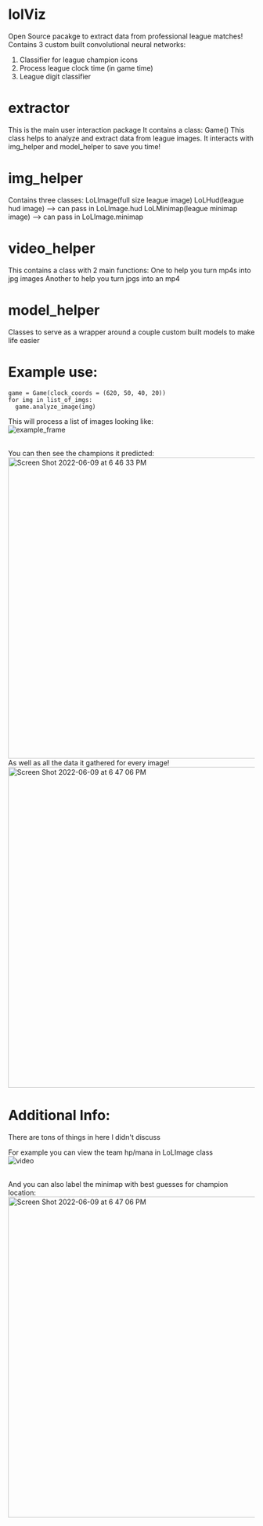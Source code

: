 # lolViz
Open Source pacakge to extract data from professional league matches! <br>
Contains 3 custom built convolutional neural networks:
1. Classifier for league champion icons
2. Process league clock time (in game time)
3. League digit classifier

# extractor
This is the main user interaction package
It contains a class: Game()
This class helps to analyze and extract data from league images. It interacts with img_helper and model_helper to save you time!

# img_helper
Contains three classes:
LoLImage(full size league image)
LoLHud(league hud image) --> can pass in LoLImage.hud
LoLMinimap(league minimap image) --> can pass in LoLImage.minimap

# video_helper
This contains a class with 2 main functions:
One to help you turn mp4s into jpg images
Another to help you turn jpgs into an mp4

# model_helper
Classes to serve as a wrapper around a couple custom built models to make life easier


# Example use:
```
game = Game(clock_coords = (620, 50, 40, 20))
for img in list_of_imgs:
  game.analyze_image(img)
```
This will process a list of images looking like: <br>
![example_frame](https://user-images.githubusercontent.com/13202373/172957577-44cd1e39-a531-46ee-9b5c-0507ac2945e9.jpg)

<br>
You can then see the champions it predicted: <br>
<img width="614" alt="Screen Shot 2022-06-09 at 6 46 33 PM" src="https://user-images.githubusercontent.com/13202373/172957686-b04d4c51-088f-4bcd-996b-56fe3651da96.png">

<br>
As well as all the data it gathered for every image! <br>
<img width="654" alt="Screen Shot 2022-06-09 at 6 47 06 PM" src="https://user-images.githubusercontent.com/13202373/172957749-eb3e627b-11fe-497a-9af5-1c49b1f2f664.png">

# Additional Info:
There are tons of things in here I didn't discuss

For example you can view the team hp/mana in LoLImage class <br>
![video]("https://user-images.githubusercontent.com/13202373/172958036-76a0a9e0-b7be-4faa-8f1f-5105f5f444fb.mp4")

<br>
And you can also label the minimap with best guesses for champion location:
<img width="654" alt="Screen Shot 2022-06-09 at 6 47 06 PM" src="https://user-images.githubusercontent.com/13202373/172958093-21683f75-9d43-4eeb-bd26-2b5b35def2fd.jpg">
